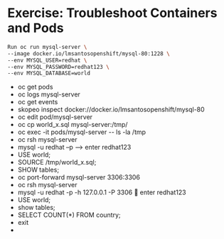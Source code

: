 # Exercise: Troubleshoot Containers and Pods

```bash
Run oc run mysql-server \
--image docker.io/lmsantosopenshift/mysql-80:1228 \
--env MYSQL_USER=redhat \
--env MYSQL_PASSWORD=redhat123 \
--env MYSQL_DATABASE=world
```

- oc get pods
- oc logs mysql-server
- oc get events
- skopeo inspect docker://docker.io/lmsantosopenshift/mysql-80
- oc edit pod/mysql-server
- oc cp world_x.sql mysql-server:/tmp/
- oc exec -it pods/mysql-server -- ls -la /tmp
- oc rsh mysql-server
- mysql -u redhat –p --> enter redhat123
- USE world;
- SOURCE /tmp/world_x.sql;
- SHOW tables;
- oc port-forward mysql-server 3306:3306
- oc rsh mysql-server
- mysql -u redhat -p -h 127.0.0.1 -P 3306  enter redhat123
- USE world;
- show tables;
- SELECT COUNT(*) FROM country;
- exit
- 